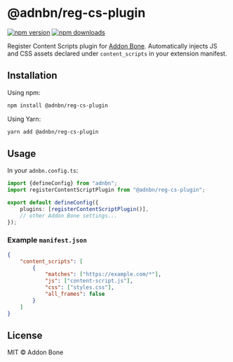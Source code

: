 # @adnbn/reg-cs-plugin

[![npm version](https://img.shields.io/npm/v/@adnbn/reg-cs-plugin.svg)](https://www.npmjs.com/package/@adnbn/reg-cs-plugin)
[![npm downloads](https://img.shields.io/npm/dm/@adnbn/reg-cs-plugin.svg)](https://www.npmjs.com/package/@adnbn/reg-cs-plugin)

Register Content Scripts plugin for [Addon Bone](https://github.com/addonbone).
Automatically injects JS and CSS assets declared under `content_scripts` in your extension manifest.

## Installation

Using npm:

```bash
npm install @adnbn/reg-cs-plugin
```

Using Yarn:

```bash
yarn add @adnbn/reg-cs-plugin
```

## Usage

In your `adnbn.config.ts`:

```ts
import {defineConfig} from "adnbn";
import registerContentScriptPlugin from "@adnbn/reg-cs-plugin";

export default defineConfig({
    plugins: [registerContentScriptPlugin()],
    // other Addon Bone settings...
});
```

### Example `manifest.json`

```json
{
    "content_scripts": [
        {
            "matches": ["https://example.com/*"],
            "js": ["content-script.js"],
            "css": ["styles.css"],
            "all_frames": false
        }
    ]
}
```

## License

MIT © Addon Bone
